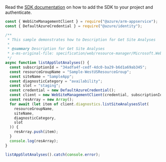 Read the [SDK documentation](https://github.com/Azure/azure-sdk-for-js/blob/%40azure%2Farm-appservice_12.0.0/sdk/appservice/arm-appservice/README.md) on how to add the SDK to your project and authenticate.

```javascript
const { WebSiteManagementClient } = require("@azure/arm-appservice");
const { DefaultAzureCredential } = require("@azure/identity");

/**
 * This sample demonstrates how to Description for Get Site Analyses
 *
 * @summary Description for Get Site Analyses
 * x-ms-original-file: specification/web/resource-manager/Microsoft.Web/stable/2021-03-01/examples/Diagnostics_ListSiteAnalysesSlot.json
 */
async function listAppSlotAnalyses() {
  const subscriptionId = "34adfa4f-cedf-4dc0-ba29-b6d1a69ab345";
  const resourceGroupName = "Sample-WestUSResourceGroup";
  const siteName = "SampleApp";
  const diagnosticCategory = "availability";
  const slot = "staging";
  const credential = new DefaultAzureCredential();
  const client = new WebSiteManagementClient(credential, subscriptionId);
  const resArray = new Array();
  for await (let item of client.diagnostics.listSiteAnalysesSlot(
    resourceGroupName,
    siteName,
    diagnosticCategory,
    slot
  )) {
    resArray.push(item);
  }
  console.log(resArray);
}

listAppSlotAnalyses().catch(console.error);
```
